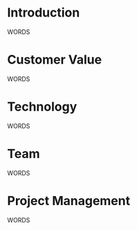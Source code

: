 # Introduction

WORDS

# Customer Value

WORDS

# Technology

WORDS

# Team

WORDS

# Project Management

WORDS
